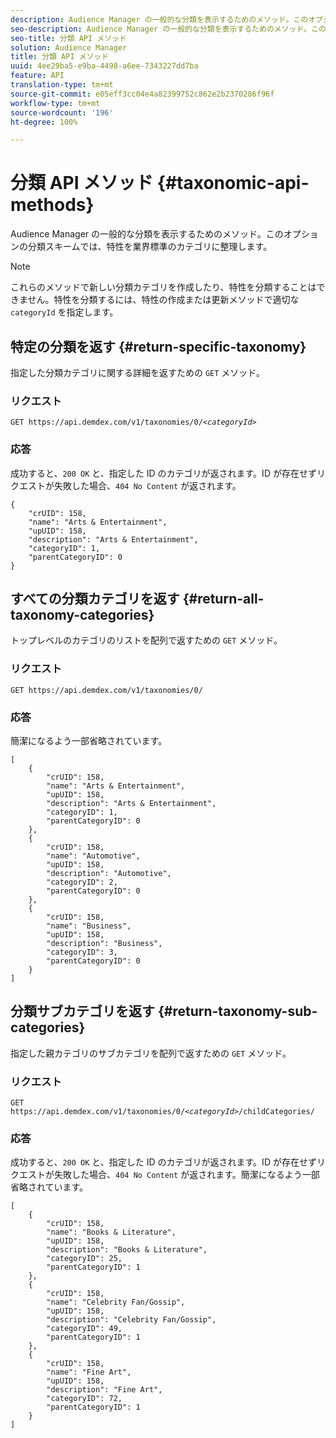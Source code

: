 ```yaml
---
description: Audience Manager の一般的な分類を表示するためのメソッド。このオプションの分類スキームでは、特性を業界標準のカテゴリに整理します。
seo-description: Audience Manager の一般的な分類を表示するためのメソッド。このオプションの分類スキームでは、特性を業界標準のカテゴリに整理します。
seo-title: 分類 API メソッド
solution: Audience Manager
title: 分類 API メソッド
uuid: 4ee29ba5-e9ba-4498-a6ee-7343227dd7ba
feature: API
translation-type: tm+mt
source-git-commit: e05eff3cc04e4a82399752c862e2b2370286f96f
workflow-type: tm+mt
source-wordcount: '196'
ht-degree: 100%

---
```



# 分類 API メソッド {#taxonomic-api-methods}

Audience Manager の一般的な分類を表示するためのメソッド。このオプションの分類スキームでは、特性を業界標準のカテゴリに整理します。

<!-- c_rest_api_taxonomy.xml -->

>[!NOTE]
>
>これらのメソッドで新しい分類カテゴリを作成したり、特性を分類することはできません。特性を分類するには、特性の作成または更新メソッドで適切な `categoryId` を指定します。

## 特定の分類を返す {#return-specific-taxonomy}

指定した分類カテゴリに関する詳細を返すための `GET` メソッド。

<!-- r_rest_api_taxonomy.xml -->

### リクエスト

`GET https://api.demdex.com/v1/taxonomies/0/`*`<categoryId>`*

### 応答

成功すると、`200 OK` と、指定した ID のカテゴリが返されます。ID が存在せずリクエストが失敗した場合、`404 No Content` が返されます。

```
{
    "crUID": 158,
    "name": "Arts & Entertainment",
    "upUID": 158,
    "description": "Arts & Entertainment",
    "categoryID": 1,
    "parentCategoryID": 0
}
```

## すべての分類カテゴリを返す {#return-all-taxonomy-categories}

トップレベルのカテゴリのリストを配列で返すための `GET` メソッド。

<!-- r_rest_api_taxonomies.xml -->

### リクエスト

`GET https://api.demdex.com/v1/taxonomies/0/`

### 応答

簡潔になるよう一部省略されています。

```
[
    {
        "crUID": 158,
        "name": "Arts & Entertainment",
        "upUID": 158,
        "description": "Arts & Entertainment",
        "categoryID": 1,
        "parentCategoryID": 0
    },
    {
        "crUID": 158,
        "name": "Automotive",
        "upUID": 158,
        "description": "Automotive",
        "categoryID": 2,
        "parentCategoryID": 0
    },
    {
        "crUID": 158,
        "name": "Business",
        "upUID": 158,
        "description": "Business",
        "categoryID": 3,
        "parentCategoryID": 0
    }
]
```

## 分類サブカテゴリを返す {#return-taxonomy-sub-categories}

指定した親カテゴリのサブカテゴリを配列で返すための `GET` メソッド。

<!-- r_rest_api_taxonomy_sub.xml -->

### リクエスト

`GET https://api.demdex.com/v1/taxonomies/0/`*`<categoryId>`*`/childCategories/`

### 応答

成功すると、`200 OK` と、指定した ID のカテゴリが返されます。ID が存在せずリクエストが失敗した場合、`404 No Content` が返されます。簡潔になるよう一部省略されています。

```
[
    {
        "crUID": 158,
        "name": "Books & Literature",
        "upUID": 158,
        "description": "Books & Literature",
        "categoryID": 25,
        "parentCategoryID": 1
    },
    {
        "crUID": 158,
        "name": "Celebrity Fan/Gossip",
        "upUID": 158,
        "description": "Celebrity Fan/Gossip",
        "categoryID": 49,
        "parentCategoryID": 1
    },
    {
        "crUID": 158,
        "name": "Fine Art",
        "upUID": 158,
        "description": "Fine Art",
        "categoryID": 72,
        "parentCategoryID": 1
    }
]
```
